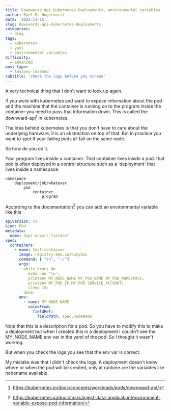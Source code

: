 ```yaml
---
title: Downwards Api Kubernetes Deployments, environmental variables 
author: Roel M. Hogervorst
date: '2022-11-15'
slug: downwards-api-kubernetes-deployments
categories:
  - blog
tags:
  - kubernetes
  - yaml
  - environmental variables
difficulty:
  - advanced
post-type:
  - lessons-learned
subtitle: 'check the logs before you scream'
---
```


A very technical thing that I don't want to look up again.

If you work with kubernetes and want to expose information about the pod and
the machine that the container is running on to the program inside the container
you need to pass that information down. This is called the downward-api[^2] in 
kubernetes. 

The idea behind kubernetes is that you don't have to care about the underlying
hardware, it is an abstraction on top of that. But in practice you want to 
spot if your failing pods all fail on the same node.

So how do you do it.

Your program lives inside a container.
That container lives inside a pod.
that pod is often deployed in a control structure such as a 'deployment'
that lives inside a namespace.

```
namespace
    deployment/job/whatever
        pod
            container
                program
```

According to the documentation[^1] you can add an environmental variable like this

```yaml
apiVersion: v1
kind: Pod
metadata:
  name: dapi-envars-fieldref
spec:
  containers:
    - name: test-container
      image: registry.k8s.io/busybox
      command: [ "sh", "-c"]
      args:
      - while true; do
          echo -en '\n';
          printenv MY_NODE_NAME MY_POD_NAME MY_POD_NAMESPACE;
          printenv MY_POD_IP MY_POD_SERVICE_ACCOUNT;
          sleep 10;
        done;
      env:
        - name: MY_NODE_NAME
          valueFrom:
            fieldRef:
              fieldPath: spec.nodeName

```
Note that this is a description for a pod. So you have to modify this 
to make a deployment but when I created this in a deployment I couldn't see the MY_NODE_NAME env var in the yaml of the pod. So I thought it wasn't working.


But when you check the logs you see that the env var is correct. 

My mistake was that I didn't check the logs. A deployment doesn't know where
or when the pod will be created, only at runtime are the variables like
nodename available. 



[^1]: <https://kubernetes.io/docs/tasks/inject-data-application/environment-variable-expose-pod-information/>
[^2]:https://kubernetes.io/docs/concepts/workloads/pods/downward-api/
